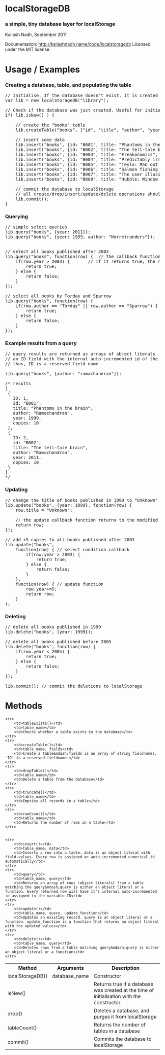 # localStorageDB
### a simple, tiny database layer for localStorage
Kailash Nadh, September 2011

Documentation: http://kailashnadh.name/code/localstoragedb
Licensed under the MIT license.

# Usage / Examples
### Creating a database, table, and populating the table

<pre>
// Initialise. If the database doesn't exist, it is created
var lib = new localStorageDB("library");

// Check if the database was just created. Useful for initial database setup
if( lib.isNew() ) {

	// create the "books" table
	lib.createTable("books", ["id", "title", "author", "year", "copies"]);
	
	// insert some data
	lib.insert("books", {id: "B001", title: "Phantoms in the brain", author: "Ramachandran", year: 1999, copies: 10});
	lib.insert("books", {id: "B002", title: "The tell-tale brain", author: "Ramachandran", year: 2011, copies: 10});
	lib.insert("books", {id: "B003", title: "Freakonomics", author: "Levitt and Dubner", year: 2005, copies: 10});
	lib.insert("books", {id: "B004", title: "Predictably irrational", author: "Ariely", year: 2008, copies: 10});
	lib.insert("books", {id: "B005", title: "Tesla: Man out of time", author: "Cheney", year: 2001, copies: 10});
	lib.insert("books", {id: "B006", title: "Salmon fishing in the Yemen", author: "Torday", year: 2007, copies: 10});
	lib.insert("books", {id: "B007", title: "The user illusion", author: "Norretranders", year: 1999, copies: 10});
	lib.insert("books", {id: "B008", title: "Hubble: Window of the universe", author: "Sparrow", year: 2010, copies: 10});
	
	// commit the database to localStorage
	// all create/drop/insert/update/delete operations should be committed
	lib.commit();
}
</pre>


### Querying
<pre>
// simple select queries
lib.query("books", {year: 2011});
lib.query("books", {year: 1999, author: "Norretranders"});


// select all books published after 2003
lib.query("books", function(row) {	// the callback function is applied to every row in the table
	if(row.year > 2003) {		// if it returns true, the row is selected
		return true;
	} else {
		return false;
	}
});

// select all books by Torday and Sparrow
lib.query("books", function(row) {
	if(row.author == "Torday" || row.author == "Sparrow") {
		return true;
	} else {
		return false;
	}
});
</pre>

### Example results from a query
<pre>
// query results are returned as arrays of object literals
// an ID field with the internal auto-incremented id of the row is also included
// thus, ID is a reserved field name

lib.query("books", {author: "ramachandran"});

/* results
[
 {
   ID: 1,
   id: "B001",
   title: "Phantoms in the brain",
   author: "Ramachandran",
   year: 1999,
   copies: 10
 },
 {
   ID: 2,
   id: "B002",
   title: "The tell-tale brain",
   author: "Ramachandran",
   year: 2011,
   copies: 10
 }
]
*/
</pre>


### Updating
<pre>
// change the title of books published in 1999 to "Unknown"
lib.update("books", {year: 1999}, function(row) {
	row.title = "Unknown";
	
	// the update callback function returns to the modified record
	return row;
});

// add +5 copies to all books published after 2003
lib.update("books",
	function(row) {	// select condition callback
		if(row.year > 2003) {
			return true;
		} else {
			return false;
		}
	},
	function(row) { // update function
		row.year+=5;
		return row;
	}
);
</pre>

### Deleting
<pre>
// delete all books published in 1999
lib.delete("books", {year: 1999});

// delete all books published before 2005
lib.delete("books", function(row) {
	if(row.year < 2005) {
		return true;
	} else {
		return false;
	}
});

lib.commit(); // commit the deletions to localStorage
</pre>

# Methods
<table>
	<tr>
		<th>Method</th/>
		<th>Arguments</th/>
		<th>Description</th>
	</tr>
	<tr>
		<td>localStorageDB()</td>
		<td>database_name</td>
		<td>Constructor</td>
	</tr>
	<tr>
		<td>isNew()</td>
		<td></td>
		<td>Returns true if a database was created at the time of initialisation with the constructor</td>
	</tr>
	<tr>
		<td>drop()</td>
		<td></td>
		<td>Deletes a database, and purges it from localStorage</td>
	</tr>
	<tr>
		<td>tableCount()</td>
		<td></td>
		<td>Returns the number of tables in a database</td>
	</tr>
	<tr>
		<td>commit()</td>
		<td></td>
		<td>Commits the database to localStorage</td>
	</tr>


	<tr>
		<td>tableExists()</td>
		<td>table_name</td>
		<td>Checks whether a table exists in the database</td>
	</tr>
	<tr>
		<td>createTable()</td>
		<td>table_name, fields</td>
		<td>Create a table&mdash;fields is an array of string fieldnames. 'ID' is a reserved fieldname.</td>
	</tr>
	<tr>
		<td>dropTable()</td>
		<td>table_name</td>
		<td>Delete a table from the database</td>
	</tr>
	<tr>
		<td>truncate()</td>
		<td>table_name</td>
		<td>Empties all records in a table</td>
	</tr>
	<tr>
		<td>rowCount()</td>
		<td>table_name</td>
		<td>Returns the number of rows in a table</td>
	</tr>

	
	<tr>
		<td>insert()</td>
		<td>table_name, data</td>
		<td>Inserts a row into a table. data is an object literal with field-values. Every row is assigned an auto-incremented numerical id automatically</td>
	</tr>
	<tr>
		<td>query</td>
		<td>table_name, query</td>
		<td>Returns an array of rows (object literals) from a table matching the query&mdash;query is either an object literal or a function. Every returned row will have it's internal auto-incremented id assigned to the variable ID</td>
	</tr>
	<tr>
		<td>update()</td>
		<td>table_name, query, update_function</td>
		<td>Updates an existing record. query is an object literal or a function. update_function is a function that returns an object literal with the updated values</td>
	</tr>
	<tr>
		<td>delete()</td>
		<td>table_name, query</td>
		<td>Deletes rows from a table matching query&mdash;query is either an object literal or a function</td>
	</tr>
</table>